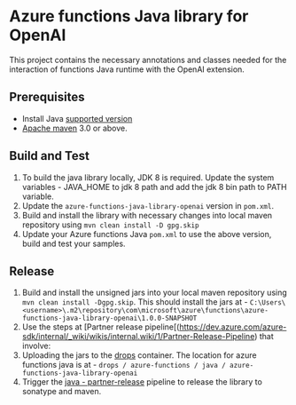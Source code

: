 # Azure functions Java library for OpenAI

This project contains the necessary annotations and classes needed for the interaction of functions Java runtime with the OpenAI extension.

## Prerequisites

* Install Java [supported version](https://learn.microsoft.com/en-us/azure/azure-functions/functions-reference-java?tabs=bash%2Cconsumption#java-versions)
* [Apache maven](https://maven.apache.org/) 3.0 or above.

## Build and Test

1. To build the java library locally, JDK 8 is required. Update the system variables - JAVA_HOME to jdk 8 path and add the jdk 8 bin path to PATH variable.
1. Update the `azure-functions-java-library-openai` version in `pom.xml`.
1. Build and install the library with necessary changes into local maven repository using `mvn clean install -D gpg.skip`
1. Update your Azure functions Java `pom.xml` to use the above version, build and test your samples.

## Release

1. Build and install the unsigned jars into your local maven repository using `mvn clean install -Dgpg.skip`. This should install the jars at - `C:\Users\<username>\.m2\repository\com\microsoft\azure\functions\azure-functions-java-library-openai\1.0.0-SNAPSHOT`
1. Use the steps at [Partner release pipeline[(https://dev.azure.com/azure-sdk/internal/_wiki/wikis/internal.wiki/1/Partner-Release-Pipeline) that involve:
1. Uploading the jars to the [drops](https://azuresdkpartnerdrops.blob.core.windows.net/drops) container. The location for azure functions java is at -  `drops / azure-functions / java / azure-functions-java-library-openai`
1. Trigger the [java - partner-release](https://dev.azure.com/azure-sdk/internal/_build?definitionId=1809&_a=summary) pipeline to release the library to sonatype and maven.
